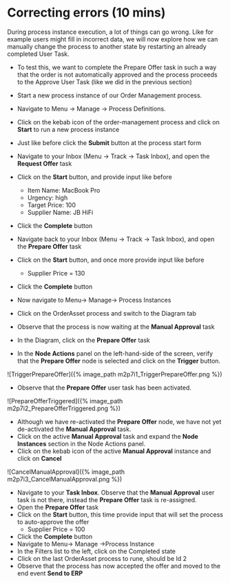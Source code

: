 
# Correcting errors (10 mins)

During process instance execution, a lot of things can go wrong. Like for example users might fill in incorrect data, we will now explore how we can manually change the process to another state by restarting an already completed User Task. 

- To test this, we want to complete the Prepare Offer task in such a way that the order is not automatically approved and the process proceeds to the Approve User Task (like we did in the previous section)

- Start a new process instance of our Order Management process.
- Navigate to Menu → Manage → Process Definitions. 
- Click on the kebab icon of the order-management process and click on **Start** to run a new process instance
- Just like before click the **Submit** button at the process start form
- Navigate to your Inbox (Menu -> Track -> Task Inbox), and open the **Request Offer** task
- Click on the **Start** button, and provide input like before
    - Item Name: MacBook Pro
    - Urgency: high
    - Target Price: 100
    - Supplier Name: JB HiFi
- Click the **Complete** button
- Navigate back to your Inbox (Menu -> Track -> Task Inbox), and open the **Prepare Offer** task
- Click on the **Start** button, and once more provide input like before
    - Supplier Price = 130
- Click the **Complete** button
- Now navigate to Menu-> Manage-> Process Instances
- Click on the OrderAsset process and switch to the Diagram tab
- Observe that the process is now waiting at the **Manual Approval** task
- In the Diagram, click on the **Prepare Offer** task
- In the **Node Actions** panel on the left-hand-side of the screen, verify that the **Prepare Offer** node is selected and click on the **Trigger** button. 

![TriggerPrepareOffer]({% image_path m2p7i1_TriggerPrepareOffer.png %})

- Observe that the **Prepare Offer** user task has been activated.

![PrepareOfferTriggered]({% image_path m2p7i2_PrepareOfferTriggered.png %})

- Although we have re-activated the **Prepare Offer** node, we have not yet de-activated the **Manual Approval** task. 
- Click on the active **Manual Approval** task and expand the **Node Instances** section in the Node Actions panel. 
- Click on the kebab icon of the active **Manual Approval** instance and click on **Cancel**

![CancelManualApproval]({% image_path m2p7i3_CancelManualApproval.png %})

- Navigate to your **Task Inbox**. Observe that the **Manual Approval** user task is not there, instead the **Prepare Offer** task is re-assigned.
- Open the **Prepare Offer** task
- Click on the **Start** button, this time provide input that will set the process to auto-approve the offer
    - Supplier Price = 100
- Click the **Complete** button
- Navigate to Menu-> Manage ->Process Instance
- In the Filters list to the left, click on the Completed state
- Click on the last OrderAsset process to rune, should be Id 2
- Observe that the process has now accepted the offer and moved to the end event **Send to ERP**
